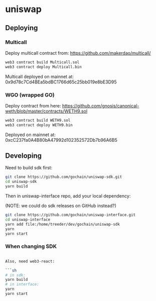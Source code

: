 # uniswap

## Deploying

### Multicall

Deploy multicall contract from: https://github.com/makerdao/multicall/

```sh
web3 contract build Multicall.sol
web3 contract deploy Multicall.bin
```

Multicall deployed on mainnet at: 0x9d78c7Cd4BEa5bdBC1766d65c25bb019e8bE3D95

### WGO (wrapped GO)

Deploy contract from here: https://github.com/gnosis/canonical-weth/blob/master/contracts/WETH9.sol

```sh
web3 contract build WETH9.sol
web3 contract deploy WETH9.bin
```

Deployed on mainnet at: 0xcC237fa0A4B80bA47992d102352572Db7b96A6B5

## Developing

Need to build sdk first:

```sh
git clone https://github.com/gochain/uniswap-sdk.git
cd uniswap-sdk
yarn build
```

Then in uniswap-interface repo, add your local dependency:

(NOTE: we could do sdk releases on GitHub instead?)

```sh
git clone https://github.com/gochain/uniswap-interface.git
cd uniswap-interface
yarn add file:/home/treeder/dev/gochain/uniswap-sdk
yarn
yarn start
```

### When changing SDK

```sh

Also, need web3-react:

```sh
# in sdk:
yarn build
# in interface:
yarn
yarn start
```
